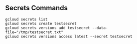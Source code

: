 ## Secrets Commands

    gcloud secrets list
    gcloud secrets create testsecret
    gcloud secrets versions add testsecret --data-file="/tmp/testsecret.txt"
    gcloud secrets versions access latest --secret testsecret
